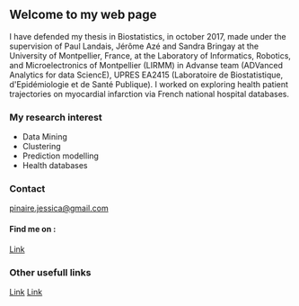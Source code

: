 ## Welcome to my web page

I have defended my thesis in Biostatistics, in october 2017, made under the supervision of Paul Landais, Jérôme Azé and Sandra Bringay at the University of Montpellier, France, at the Laboratory of Informatics, Robotics, and Microelectronics of Montpellier (LIRMM) in Advanse team (ADVanced Analytics for data SciencE), UPRES EA2415 (Laboratoire de Biostatistique, d'Epidémiologie et de Santé Publique). I worked on exploring health patient trajectories on myocardial infarction via French national hospital databases. 

### My research interest

 - Data Mining
 - Clustering
 - Prediction modelling
 - Health databases

### Contact 
pinaire.jessica@gmail.com

#### Find me on : 
[Link](https://fr.linkedin.com/in/jessica-pinaire-59b2aa90)

### Other usefull links
[Link](http://www.lirmm.fr)
[Link](http://http://www.umontpellier.fr/)

<!-- ### Markdown

Markdown is a lightweight and easy-to-use syntax for styling your writing. It includes conventions for

```markdown
Syntax highlighted code block

# Header 1
## Header 2
### Header 3

- Bulleted
- List

1. Numbered
2. List

**Bold** and _Italic_ and `Code` text

[Link](url) and ![Image](src)
```

For more details see [GitHub Flavored Markdown](https://guides.github.com/features/mastering-markdown/).

### Jekyll Themes

Your Pages site will use the layout and styles from the Jekyll theme you have selected in your [repository settings](https://github.com/JPinaire/JPinaire.github.io/settings). The name of this theme is saved in the Jekyll `_config.yml` configuration file.

### Support or Contact

Having trouble with Pages? Check out our [documentation](https://help.github.com/categories/github-pages-basics/) or [contact support](https://github.com/contact) and we’ll help you sort it out.-->

